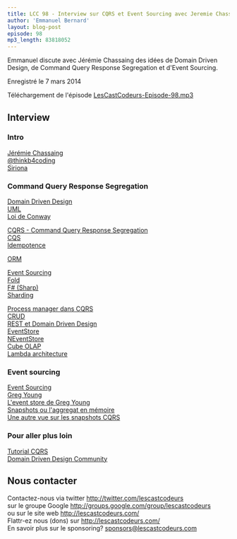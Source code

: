 ```yaml
---
title: LCC 98 - Interview sur CQRS et Event Sourcing avec Jeremie Chassaing
author: 'Emmanuel Bernard'
layout: blog-post
episode: 98
mp3_length: 83818052
---
```

Emmanuel discute avec Jérémie Chassaing des idées de Domain Driven Design, de Command Query Response Segregation et d'Event Sourcing.

Enregistré le 7 mars 2014

Téléchargement de l'épisode [LesCastCodeurs-Episode-98.mp3](http://traffic.libsyn.com/lescastcodeurs/LesCastCodeurs-Episode-98.mp3)  

## Interview

### Intro

[Jérémie Chassaing](http://thinkbeforecoding.com)  
[@thinkb4coding](https://twitter.com/thinkb4coding)  
[Siriona](http://site.availpro.com)  

### Command Query Response Segregation

[Domain Driven Design](https://en.wikipedia.org/wiki/Domain-driven_design)  
[UML](http://uml.org)  
[Loi de Conway](http://thinkbeforecoding.com/post/2013/12/17/Generalized-Conway-s-law)  

[CQRS - Command Query Response Segregation](http://cqrs.wordpress.com/about/)  
[CQS](https://en.wikipedia.org/wiki/Command-query_separation)  
[Idempotence](https://fr.wikipedia.org/wiki/Idempotence)  

[ORM](https://en.wikipedia.org/wiki/Object-relational_mapping)  

[Event Sourcing](http://codebetter.com/gregyoung/2010/02/20/why-use-event-sourcing/)  
[Fold](http://goo.gl/5JiXxL)  
[F# (Sharp)](http://goo.gl/zZwZ7a)  
[Sharding](http://goo.gl/N5Qqu7)  

[Process manager dans CQRS](http://msdn.microsoft.com/en-us/library/jj591569.aspx)  
[CRUD](http://en.wikipedia.org/wiki/Create,_read,_update_and_delete)  
[REST et Domain Driven Design](http://dddcommunity.org/library/webber_2011/)  
[EventStore](http://blog.jonathanoliver.com/cqrs-event-store/)  
[NEventStore](https://github.com/NEventStore/NEventStore/wiki)  
[Cube OLAP](https://en.wikipedia.org/wiki/OLAP_cube)  
[Lambda architecture](http://lambda-architecture.net)  

### Event sourcing

[Event Sourcing](http://codebetter.com/gregyoung/2010/02/20/why-use-event-sourcing/)  
[Greg Young](http://goodenoughsoftware.net)  
[L'event store de Greg Young](http://geteventstore.com)  
[Snapshots ou l'aggregat en mémoire](http://thinkbeforecoding.com/post/2010/02/25/Event-Sourcing-and-CQRS-Snapshots)  
[Une autre vue sur les snapshots CQRS](http://blog.jonathanoliver.com/event-sourcing-and-snapshots/)  

### Pour aller plus loin

[Tutorial CQRS](http://msdn.microsoft.com/en-us/library/jj554200.aspx)  
[Domain Driven Design Community](http://www.domaindrivendesign.org)  

## Nous contacter

Contactez-nous via twitter <http://twitter.com/lescastcodeurs>  
sur le groupe Google <http://groups.google.com/group/lescastcodeurs>  
ou sur le site web <http://lescastcodeurs.com/>  
Flattr-ez nous (dons) sur <http://lescastcodeurs.com/>  
En savoir plus sur le sponsoring? sponsors@lescastcodeurs.com
